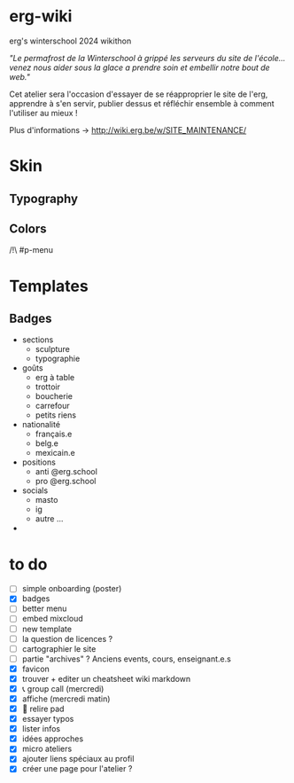 # erg-wiki
erg's winterschool 2024 wikithon

*"Le permafrost de la Winterschool à grippé les serveurs du site de l'école... venez nous aider sous la glace a prendre soin et embellir notre bout de web."*


Cet atelier sera l'occasion d'essayer de se réapproprier le site de l'erg, apprendre à s'en servir, publier dessus et réfléchir ensemble à comment l'utiliser au mieux !


Plus d'informations → http://wiki.erg.be/w/SITE_MAINTENANCE/

# Skin
## Typography
## Colors

/!\ #p-menu

# Templates
## Badges
* sections
    * sculpture
    * typographie
* goûts
    * erg à table
    * trottoir
    * boucherie
    * carrefour
    * petits riens
* nationalité
    * français.e
    * belg.e
    * mexicain.e
* positions
    * anti @erg.school
    * pro @erg.school
* socials
    * masto
    * ig
    * autre ...
*

# to do
* [ ] simple onboarding (poster)
* [x] badges
* [ ] better menu
* [ ] embed mixcloud
* [ ] new template
* [ ] la question de licences ?
* [ ] cartographier le site
* [ ] partie "archives" ? Anciens events, cours, enseignant.e.s
* [x] favicon
* [x] trouver + editer un cheatsheet wiki markdown
* [x] 📞 group call (mercredi)
* [x] affiche (mercredi matin)
* [x] 📖 relire pad
* [x] essayer typos
* [x] lister infos
* [x] idées approches
* [x] micro ateliers
* [x] ajouter liens spéciaux au profil
* [x] créer une page pour l'atelier ?

<!--

# communication
## titres
* erg wiki edit-a-thon
* erg.wiki
* hardwerg
* wikithon
* edit-a-thon
## sous-titres
* documenter nos communs sur le site de l'école
* 
## mood
* word art
* clip art
* documentation
* archive
* library

## description
atelier participatif de documentation, mise en ligne, mise à jour du site de l'erg. Collaboratif par essence, le wiki de l'erg n'a jamais vraiment été utilisé pas les étudiant.e.s dans leur cursus.

préservons nos communs

documentation, administration, edition, publication, design, hacking, réapropriation

# idées
* [Page au hasard](https://wiki.erg.be/w/Spécial:Page au hasard)
* Modifications récentes ?
* Visualisations ?
* liste des pages par ordre alpha
* categories
* map generale

# annex
* [MAIN PAD](https://pads.erg.be/p/231204_hardwerg_reunion)
* [Cartographie web erg](https://pads.erg.be/p/cartographiedesinternetsdelerg)

# réunion 
* liste matos ?
* quelle salle ?
    galerie
* qui fait quoi ? 
* redaction d'un petit texte (examples)

Editer un guide papier
Boulots differtens
    - orga du site
    - renouveler

Faire un calendrier

Lister les pages

faire recaps en fin de journée

* repecher les pages orphelines
* comment signifier l'archive
* quelles mission ? 
    * sommaire / navigation / orga
    * users
    * archive ? extension / 
    * bonus: erg sur wikipedia
    * comité de gestion du site
    * inciter à modifer, créer des pages sur le site
    * recettes erg à table
    * contacter acteurices directement (EAT, Ergote Radio, ...) 
        * scanner
        * 
    * visible que lorsqu'on est loggés ?
    * 
